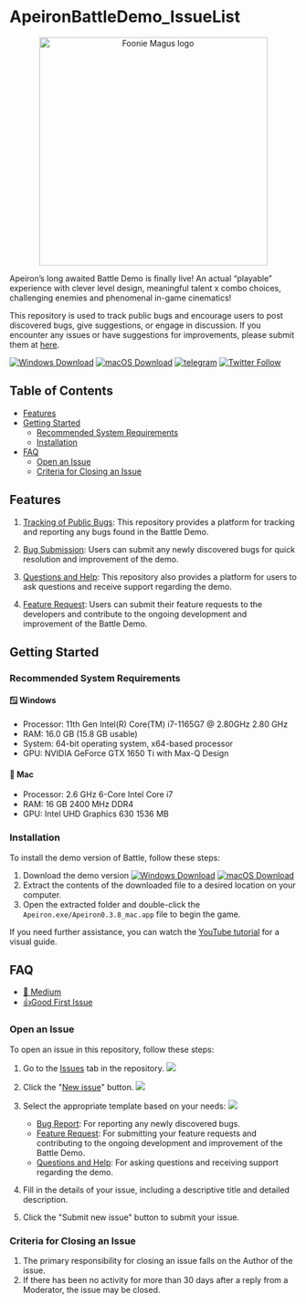 # ApeironBattleDemo_IssueList

<p align="center">
  <a href="https://fooniemagus.com/">
    <img src="https://fooniemagus.com/foonie_magus_logo_white.png" width="400" alt="Foonie Magus logo">
  </a>
</p>

Apeiron’s long awaited Battle Demo is finally live! An actual “playable” experience with clever level design, meaningful talent x combo choices, challenging enemies and phenomenal in-game cinematics!

This repository is used to track public bugs and encourage users to post discovered bugs, give suggestions, or engage in discussion. If you encounter any issues or have suggestions for improvements, please submit them at [here](https://github.com/FoonieMagus/ApeironBattleDemo_IssueList/issues/new/choose).

[![Windows Download](https://img.shields.io/badge/Windows-v0.3.8-brightgreen)](https://res.apeironnft.com/download/client/production/Apeiron0.3.8_win.zip)
[![macOS Download](https://img.shields.io/badge/macOS-v0.3.8-brightgreen)](https://res.apeironnft.com/download/client/production/Apeiron0.3.8_mac.zip)
[![telegram](https://img.shields.io/badge/chat-telegram-brightgreen.svg?logo=telegram)](https://t.me/apeiron_official)
[![Twitter Follow](https://img.shields.io/twitter/follow/ApeironNFT?style=social)](https://twitter.com/ApeironNFT)

## Table of Contents

- [Features](#features)
- [Getting Started](#getting-started)
  - [Recommended System Requirements](#recommended-system-requirements)
  - [Installation](#installation)
- [FAQ](#faq)
  - [Open an Issue](#open-an-issue)
  - [Criteria for Closing an Issue](#criteria-for-closing-an-issue)
## Features

1. [Tracking of Public Bugs](https://github.com/FoonieMagus/ApeironBattleDemo_IssueList/issues): This repository provides a platform for tracking and reporting any bugs found in the Battle Demo.

2. [Bug Submission](https://github.com/FoonieMagus/ApeironBattleDemo_IssueList/issues/new?assignees=&labels=bug&template=bug_report.yml&title=%5B%F0%9F%90%9B+Bug+Report%5D%3A+): Users can submit any newly discovered bugs for quick resolution and improvement of the demo.

3. [Questions and Help](https://github.com/FoonieMagus/ApeironBattleDemo_IssueList/issues/new?assignees=&labels=questions+and+help&template=question.yml&title=%5B%F0%9F%A4%94+Questions+and+Help%5D%3A+): This repository also provides a platform for users to ask questions and receive support regarding the demo.

4. [Feature Request](https://github.com/FoonieMagus/ApeironBattleDemo_IssueList/issues/new?assignees=&labels=feature+request&template=feature_request.yml&title=%5B%F0%9F%8D%AD+Feature+Request%5D%3A+): Users can submit their feature requests to the developers and contribute to the ongoing development and improvement of the Battle Demo.

## Getting Started

### Recommended System Requirements

#### 🪟 Windows
- Processor: 11th Gen Intel(R) Core(TM) i7-1165G7 @ 2.80GHz   2.80 GHz
- RAM: 16.0 GB (15.8 GB usable)
- System: 64-bit operating system, x64-based processor
- GPU: NVIDIA GeForce GTX 1650 Ti with Max-Q Design

#### 🍎 Mac 
- Processor: 2.6 GHz 6-Core Intel Core i7
- RAM: 16 GB 2400 MHz DDR4
- GPU: Intel UHD Graphics 630 1536 MB

### Installation

To install the demo version of Battle, follow these steps:

1. Download the demo version [![Windows Download](https://img.shields.io/badge/Windows-v0.3.8-brightgreen)](https://res.apeironnft.com/download/client/production/Apeiron0.3.8_win.zip)
[![macOS Download](https://img.shields.io/badge/macOS-v0.3.8-brightgreen)](https://res.apeironnft.com/download/client/production/Apeiron0.3.8_mac.zip)
2. Extract the contents of the downloaded file to a desired location on your computer.
3. Open the extracted folder and double-click the `Apeiron.exe/Apeiron0.3.8_mac.app` file to begin the game.

If you need further assistance, you can watch the [YouTube tutorial](https://youtu.be/8YwU5bTxA7o) for a visual guide.

## FAQ

- [📖 Medium](https://blog.apeironnft.com/the-apeiron-dungeon-demo-faq-3622f76f7aab)
- [👍Good First Issue](https://github.com/FoonieMagus/ApeironBattleDemo_IssueList/labels/good%20first%20issue)

### Open an Issue

To open an issue in this repository, follow these steps:

1. Go to the [Issues](https://github.com/FoonieMagus/ApeironBattleDemo_IssueList/issues) tab in the repository.
![](https://i.imgur.com/usbfNYG.png)

2. Click the "[New issue](https://github.com/FoonieMagus/ApeironBattleDemo_IssueList/issues/new/choose)" button.
![](https://i.imgur.com/UlPvtqy.png)


3. Select the appropriate template based on your needs:
![](https://i.imgur.com/34mZ1K0.png)

    - [Bug Report](https://github.com/FoonieMagus/ApeironBattleDemo_IssueList/issues/new?assignees=&labels=bug&template=bug_report.yml&title=%5B%F0%9F%90%9B+Bug+Report%5D%3A+): For reporting any newly discovered bugs.
    - [Feature Request](https://github.com/FoonieMagus/ApeironBattleDemo_IssueList/issues/new?assignees=&labels=feature+request&template=feature_request.yml&title=%5B%F0%9F%8D%AD+Feature+Request%5D%3A+): For submitting your feature requests and contributing to the ongoing development and improvement of the Battle Demo.
    - [Questions and Help](https://github.com/FoonieMagus/ApeironBattleDemo_IssueList/issues/new?assignees=&labels=questions+and+help&template=question.yml&title=%5B%F0%9F%A4%94+Questions+and+Help%5D%3A+): For asking questions and receiving support regarding the demo.


4. Fill in the details of your issue, including a descriptive title and detailed description.

5. Click the "Submit new issue" button to submit your issue.

### Criteria for Closing an Issue
1. The primary responsibility for closing an issue falls on the Author of the issue.
2. If there has been no activity for more than 30 days after a reply from a Moderator, the issue may be closed.

